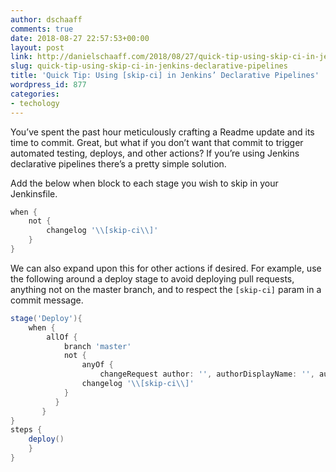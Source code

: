 ```yaml
---
author: dschaaff
comments: true
date: 2018-08-27 22:57:53+00:00
layout: post
link: http://danielschaaff.com/2018/08/27/quick-tip-using-skip-ci-in-jenkins-declarative-pipelines/
slug: quick-tip-using-skip-ci-in-jenkins-declarative-pipelines
title: 'Quick Tip: Using [skip-ci] in Jenkins’ Declarative Pipelines'
wordpress_id: 877
categories:
- techology
---
```


You’ve spent the past hour meticulously crafting a Readme update and its time to commit. Great, but what if you don’t want that commit to trigger automated testing, deploys, and other actions? If you’re using Jenkins declarative pipelines there’s a pretty simple solution.

Add the below when block to each stage you wish to skip in your Jenkinsfile.

```groovy
when {
    not {
        changelog '\\[skip-ci\\]'
    }
}
```

We can also expand upon this for other actions if desired. For example, use the following around a deploy stage to avoid deploying pull requests, anything not on the master branch, and to respect the `[skip-ci]` param in a commit message.

```groovy
stage('Deploy'){
    when {
        allOf {
            branch 'master'
            not {
                anyOf {
                    changeRequest author: '', authorDisplayName: '', authorEmail: '', branch: '', fork: '', id: '', target: '', title: '', url: ''
                changelog '\\[skip-ci\\]'
            }
          } 
       }
}
steps {
    deploy()
    }
}
```
